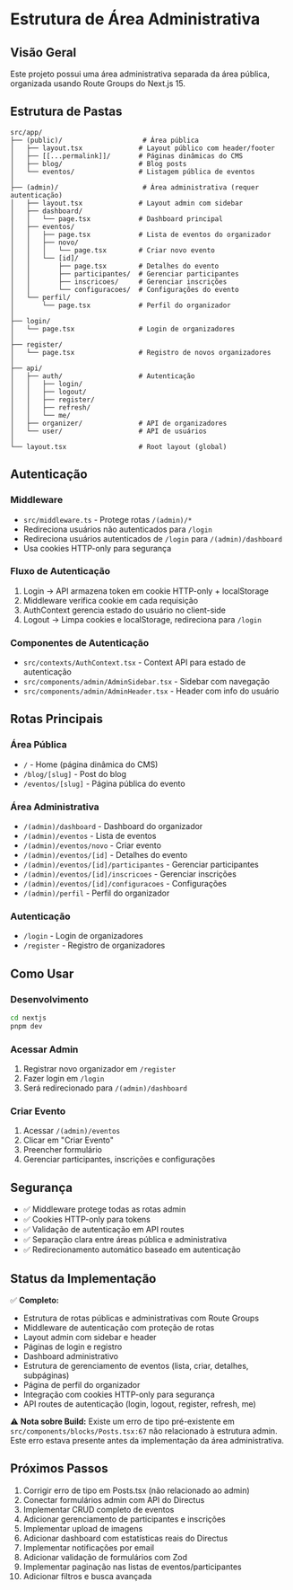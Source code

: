 # Estrutura de Área Administrativa

## Visão Geral

Este projeto possui uma área administrativa separada da área pública, organizada usando Route Groups do Next.js 15.

## Estrutura de Pastas

```
src/app/
├── (public)/                    # Área pública
│   ├── layout.tsx              # Layout público com header/footer
│   ├── [[...permalink]]/       # Páginas dinâmicas do CMS
│   ├── blog/                   # Blog posts
│   └── eventos/                # Listagem pública de eventos
│
├── (admin)/                     # Área administrativa (requer autenticação)
│   ├── layout.tsx              # Layout admin com sidebar
│   ├── dashboard/
│   │   └── page.tsx            # Dashboard principal
│   ├── eventos/
│   │   ├── page.tsx            # Lista de eventos do organizador
│   │   ├── novo/
│   │   │   └── page.tsx        # Criar novo evento
│   │   └── [id]/
│   │       ├── page.tsx        # Detalhes do evento
│   │       ├── participantes/  # Gerenciar participantes
│   │       ├── inscricoes/     # Gerenciar inscrições
│   │       └── configuracoes/  # Configurações do evento
│   └── perfil/
│       └── page.tsx            # Perfil do organizador
│
├── login/
│   └── page.tsx                # Login de organizadores
│
├── register/
│   └── page.tsx                # Registro de novos organizadores
│
├── api/
│   ├── auth/                   # Autenticação
│   │   ├── login/
│   │   ├── logout/
│   │   ├── register/
│   │   ├── refresh/
│   │   └── me/
│   ├── organizer/              # API de organizadores
│   └── user/                   # API de usuários
│
└── layout.tsx                  # Root layout (global)
```

## Autenticação

### Middleware
- `src/middleware.ts` - Protege rotas `/(admin)/*`
- Redireciona usuários não autenticados para `/login`
- Redireciona usuários autenticados de `/login` para `/(admin)/dashboard`
- Usa cookies HTTP-only para segurança

### Fluxo de Autenticação
1. Login → API armazena token em cookie HTTP-only + localStorage
2. Middleware verifica cookie em cada requisição
3. AuthContext gerencia estado do usuário no client-side
4. Logout → Limpa cookies e localStorage, redireciona para `/login`

### Componentes de Autenticação
- `src/contexts/AuthContext.tsx` - Context API para estado de autenticação
- `src/components/admin/AdminSidebar.tsx` - Sidebar com navegação
- `src/components/admin/AdminHeader.tsx` - Header com info do usuário

## Rotas Principais

### Área Pública
- `/` - Home (página dinâmica do CMS)
- `/blog/[slug]` - Post do blog
- `/eventos/[slug]` - Página pública do evento

### Área Administrativa
- `/(admin)/dashboard` - Dashboard do organizador
- `/(admin)/eventos` - Lista de eventos
- `/(admin)/eventos/novo` - Criar evento
- `/(admin)/eventos/[id]` - Detalhes do evento
- `/(admin)/eventos/[id]/participantes` - Gerenciar participantes
- `/(admin)/eventos/[id]/inscricoes` - Gerenciar inscrições
- `/(admin)/eventos/[id]/configuracoes` - Configurações
- `/(admin)/perfil` - Perfil do organizador

### Autenticação
- `/login` - Login de organizadores
- `/register` - Registro de organizadores

## Como Usar

### Desenvolvimento
```bash
cd nextjs
pnpm dev
```

### Acessar Admin
1. Registrar novo organizador em `/register`
2. Fazer login em `/login`
3. Será redirecionado para `/(admin)/dashboard`

### Criar Evento
1. Acessar `/(admin)/eventos`
2. Clicar em "Criar Evento"
3. Preencher formulário
4. Gerenciar participantes, inscrições e configurações

## Segurança

- ✅ Middleware protege todas as rotas admin
- ✅ Cookies HTTP-only para tokens
- ✅ Validação de autenticação em API routes
- ✅ Separação clara entre áreas pública e administrativa
- ✅ Redirecionamento automático baseado em autenticação

## Status da Implementação

✅ **Completo:**
- Estrutura de rotas públicas e administrativas com Route Groups
- Middleware de autenticação com proteção de rotas
- Layout admin com sidebar e header
- Páginas de login e registro
- Dashboard administrativo
- Estrutura de gerenciamento de eventos (lista, criar, detalhes, subpáginas)
- Página de perfil do organizador
- Integração com cookies HTTP-only para segurança
- API routes de autenticação (login, logout, register, refresh, me)

⚠️ **Nota sobre Build:**
Existe um erro de tipo pré-existente em `src/components/blocks/Posts.tsx:67` não relacionado à estrutura admin.
Este erro estava presente antes da implementação da área administrativa.

## Próximos Passos

1. Corrigir erro de tipo em Posts.tsx (não relacionado ao admin)
2. Conectar formulários admin com API do Directus
3. Implementar CRUD completo de eventos
4. Adicionar gerenciamento de participantes e inscrições
5. Implementar upload de imagens
6. Adicionar dashboard com estatísticas reais do Directus
7. Implementar notificações por email
8. Adicionar validação de formulários com Zod
9. Implementar paginação nas listas de eventos/participantes
10. Adicionar filtros e busca avançada
